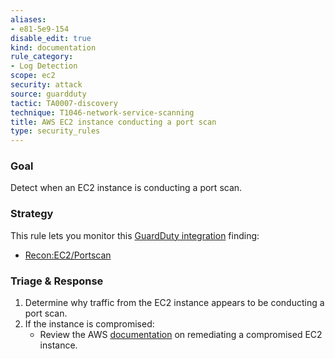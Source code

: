 ```yaml
---
aliases:
- e81-5e9-154
disable_edit: true
kind: documentation
rule_category:
- Log Detection
scope: ec2
security: attack
source: guardduty
tactic: TA0007-discovery
technique: T1046-network-service-scanning
title: AWS EC2 instance conducting a port scan
type: security_rules
---
```


### Goal
Detect when an EC2 instance is conducting a port scan.

### Strategy
This rule lets you monitor this [GuardDuty integration][1] finding:

* [Recon:EC2/Portscan][2]


### Triage & Response
1. Determine why traffic from the EC2 instance appears to be conducting a port scan.
2. If the instance is compromised:
   * Review the AWS [documentation][3] on remediating a compromised EC2 instance.
 
[1]: https://docs.datadoghq.com/integrations/amazon_guardduty/
[2]: https://docs.aws.amazon.com/guardduty/latest/ug/guardduty_recon.html#recon5
[3]: https://docs.aws.amazon.com/guardduty/latest/ug/guardduty_remediate.html#compromised-ec2
